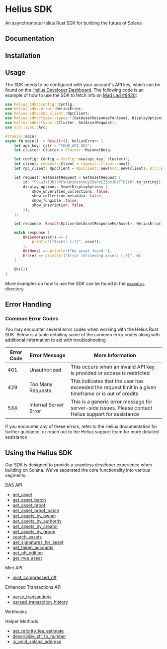 # Helius SDK
An asynchronous Helius Rust SDK for building the future of Solana

## Documentation

## Installation

## Usage
The SDK needs to be configured with your account's API key, which can be found on the [Helius Developer Dashboard](https://dev.helius.xyz/dashboard/app). The following code is an example of how to use the SDK to fetch info on [Mad Lad #8420](https://xray.helius.xyz/token/F9Lw3ki3hJ7PF9HQXsBzoY8GyE6sPoEZZdXJBsTTD2rk?network=mainnet):
```rust
use helius_sdk::config::Config;
use helius_sdk::error::HeliusError;
use helius_sdk::rpc_client::RpcClient;
use helius_sdk::types::types::{GetAssetResponseForAsset, DisplayOptions};
use helius_sdk::types::{Cluster, GetAssetRequest};
use std::sync::Arc;

#[tokio::main]
async fn main() -> Result<(), HeliusError> {
    let api_key: &str = "YOUR_API_KEY";
    let cluster: Cluster = Cluster::MainnetBeta;

    let config: Config = Config::new(api_key, cluster)?;
    let client: reqwest::Client = reqwest::Client::new();
    let rpc_client: RpcClient = RpcClient::new(Arc::new(client), Arc::new(config))?;

    let request: GetAssetRequest = GetAssetRequest {
        id: "F9Lw3ki3hJ7PF9HQXsBzoY8GyE6sPoEZZdXJBsTTD2rk".to_string(),
        display_options: Some(DisplayOptions {
            show_unverified_collections: false,
            show_collection_metadata: false,
            show_fungible: false,
            show_inscription: false,
        }),
    };

    let response: Result<Option<GetAssetResponseForAsset>, HeliusError> = rpc_client.get_asset(request).await;

    match response {
        Ok(Some(asset)) => {
            println!("Asset: {:?}", asset);
        },
        Ok(None) => println!("No asset found."),
        Err(e) => println!("Error retrieving asset: {:?}", e),
    }

    Ok(())
}
```
More examples on how to use the SDK can be found in the [`examples`](https://github.com/helius-labs/helius-rust-sdk/tree/dev/examples) directory.

## Error Handling

### Common Error Codes
You may encounter several error codes when working with the Helius Rust SDK. Below is a table detailing some of the common error codes along with additional information to aid with troubleshooting:

| Error Code | Error Message             | More Information                                                                           |
|------------|---------------------------|---------------------------------------------------------------------------------------------|
| 401        | Unauthorized              | This occurs when an invalid API key is provided or access is restricted |
| 429        | Too Many Requests         | This indicates that the user has exceeded the request limit in a given timeframe or is out of credits |
| 5XX        | Internal Server Error     | This is a generic error message for server-side issues. Please contact Helius support for assistance |

If you encounter any of these errors, refer to the Helius documentation for further guidance, or reach out to the Helius support team for more detailed assistance

## Using the Helius SDK
Our SDK is designed to provide a seamless developer experience when building on Solana. We've separated the core functionality into various segments:

DAS API
- [get_asset](https://docs.helius.dev/compression-and-das-api/digital-asset-standard-das-api/get-asset)
- [get_asset_batch](https://docs.helius.dev/compression-and-das-api/digital-asset-standard-das-api/get-asset/get-asset-batch)
- [get_asset_proof](https://docs.helius.dev/compression-and-das-api/digital-asset-standard-das-api/get-asset-proof)
- [get_asset_proof_batch](https://docs.helius.dev/compression-and-das-api/digital-asset-standard-das-api/get-asset-proof/get-asset-proof-batch)
- [get_assets_by_owner](https://docs.helius.dev/compression-and-das-api/digital-asset-standard-das-api/get-assets-by-owner)
- [get_assets_by_authority](https://docs.helius.dev/compression-and-das-api/digital-asset-standard-das-api/get-assets-by-authority)
- [get_assets_by_creator](https://docs.helius.dev/compression-and-das-api/digital-asset-standard-das-api/get-assets-by-creator)
- [get_assets_by_group](https://docs.helius.dev/compression-and-das-api/digital-asset-standard-das-api/get-assets-by-group)
- [search_assets](https://docs.helius.dev/compression-and-das-api/digital-asset-standard-das-api/search-assets)
- [get_signatures_for_asset](https://docs.helius.dev/compression-and-das-api/digital-asset-standard-das-api/get-signatures-for-asset)
- [get_token_accounts](https://docs.helius.dev/compression-and-das-api/digital-asset-standard-das-api/get-token-accounts)
- [get_nft_edition](https://docs.helius.dev/compression-and-das-api/digital-asset-standard-das-api/get-nft-editions)
- [get_rwa_asset](https://github.com/helius-labs/helius-sdk/pull/71)

Mint API
- [mint_compressed_nft](https://docs.helius.dev/compression-and-das-api/mint-api/mint-compressed-nft)

Enhanced Transactions API
- [parse_transactions](https://docs.helius.dev/solana-apis/enhanced-transactions-api/parse-transaction-s)
- [parsed_transaction_history](https://docs.helius.dev/solana-apis/enhanced-transactions-api/parsed-transaction-history)

Webhooks

Helper Methods
- [get_priority_fee_estimate](https://docs.helius.dev/solana-rpc-nodes/alpha-priority-fee-api)
- [deserialize_str_to_number](https://github.com/helius-labs/helius-rust-sdk/blob/dev/src/utils/deserialize_str_to_number.rs)
- [is_valid_solana_address](https://github.com/helius-labs/helius-rust-sdk/blob/dev/src/utils/is_valid_solana_address.rs)